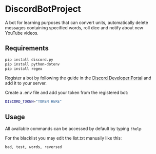 # DiscordBotProject
A bot for learning purposes that can convert units, automatically delete messages containing specified words, roll dice and notify about new YouTube videos.


## Requirements
```bash
pip install discord.py
pip install python-dotenv
pip install regex
```

Register a bot by following the guide in the [Discord Developer Portal](https://discord.com/developers/docs/getting-started) and add it to your server.

Create a .env file and add your token from the registered bot:
```bash
DISCORD_TOKEN="TOKEN HERE"
```

## Usage
All available commands can be accessed by default by typing `!help`

For the blacklist you may edit the list.txt manually like this:

```
bad, test, words, reversed
```